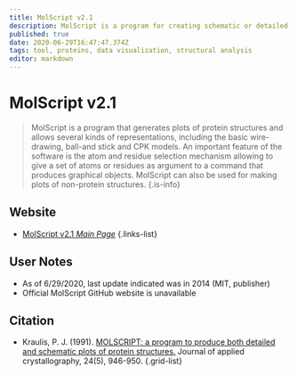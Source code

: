 ```yaml
---
title: MolScript v2.1
description: MolScript is a program for creating schematic or detailed molecular graphics images from molecular 3D coordinates, usually, but not exclusively, protein structures.
published: true
date: 2020-06-29T16:47:47.374Z
tags: tool, proteins, data visualization, structural analysis
editor: markdown
---
```


# MolScript v2.1

> MolScript is a program that generates plots of protein structures and allows several kinds of representations, including the basic wire-drawing, ball-and stick and CPK models. An important feature of the software is the atom and residue selection mechanism allowing to give a set of atoms or residues as argument to a command that produces graphical objects. MolScript can also be used for making plots of non-protein structures.
{.is-info}

 

## Website 

- [MolScript v2.1 *Main Page*](https://kraulis.se/MolScript/)
 {.links-list}

## User Notes
- As of 6/29/2020, last update indicated was in 2014 (MIT, publisher)
- Official MolScript GitHub website is unavailable


## Citation 

- Kraulis, P. J. (1991). [MOLSCRIPT: a program to produce both detailed and schematic plots of protein structures.](http://scripts.iucr.org/cgi-bin/paper?gl0206) Journal of applied crystallography, 24(5), 946-950.
{.grid-list}